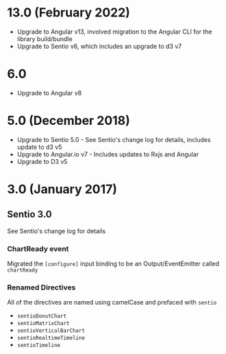 # 13.0 (February 2022)
- Upgrade to Angular v13, involved migration to the Angular CLI for the library build/bundle
- Upgrade to Sentio v6, which includes an upgrade to d3 v7

# 6.0 
- Upgrade to Angular v8

# 5.0 (December 2018)
- Upgrade to Sentio 5.0 - See Sentio's change log for details, includes update to d3 v5
- Upgrade to Angular.io v7 - Includes updates to Rxjs and Angular
- Upgrade to D3 v5

# 3.0 (January 2017)

## Sentio 3.0
See Sentio's change log for details

### ChartReady event
Migrated the ```[configure]``` input binding to be an Output/EventEmitter called ```chartReady```

### Renamed Directives
All of the directives are named using camelCase and prefaced with ```sentio```

 * ```sentioDonutChart```
 * ```sentioMatrixChart```
 * ```sentioVerticalBarChart```
 * ```sentioRealtimeTimeline```
 * ```sentioTimeline```
